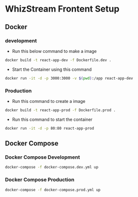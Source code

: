 # WhizStream Frontent Setup

## Docker

### development

- Run this below command to make a image

```sh
docker build -t react-app-dev -f Dockerfile.dev .
```

- Start the Container using this command

```sh
docker run -it -d -p 3000:3000 -v $(pwd):/app react-app-dev
```

### Production

- Run this command to create a image

```sh
docker build -t react-app-prod -f Dockerfile.prod .
```

- Run this command to start the container

```sh
docker run -it -d -p 80:80 react-app-prod
```

## Docker Compose

### Docker Compose Development

```sh
docker-compose -f docker-compose.dev.yml up
```

### Docker Compose Production

```sh
docker-compose -f docker-compose.prod.yml up
```

